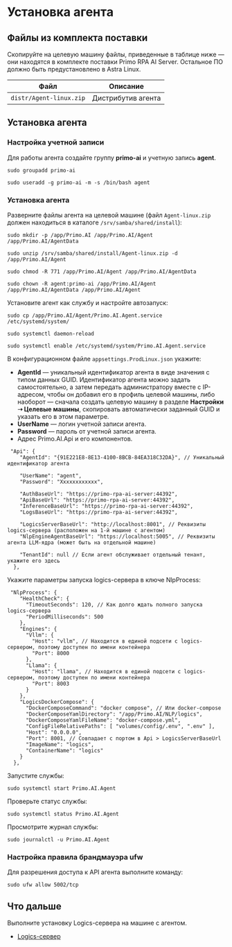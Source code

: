 # Установка агента 

## Файлы из комплекта поставки

Скопируйте на целевую машину файлы, приведенные в таблице ниже — они находятся в комплекте поставки Primo RPA AI Server. Остальное ПО должно быть предустановлено в Astra Linux.

| Файл                    | Описание           |
| ----------------------- | ------------------ |
| `distr/Agent-linux.zip` | Дистрибутив агента |

## Установка агента

### Настройка учетной записи 

Для работы агента создайте группу **primo-ai** и учетную запись **agent**. 
```
sudo groupadd primo-ai
```

```
sudo useradd -g primo-ai -m -s /bin/bash agent
```

### Установка агента

Разверните файлы агента на целевой машине (файл `Agent-linux.zip` должен находиться в каталоге `/srv/samba/shared/install`): 
```
sudo mkdir -p /app/Primo.AI /app/Primo.AI/Agent /app/Primo.AI/AgentData 
```
```
sudo unzip /srv/samba/shared/install/Agent-linux.zip -d /app/Primo.AI/Agent
```
```
sudo chmod -R 771 /app/Primo.AI/Agent /app/Primo.AI/AgentData
```
```
sudo chown -R agent:primo-ai /app/Primo.AI/Agent /app/Primo.AI/AgentData /app/Primo.AI/Agent
```

Установите агент как службу и настройте автозапуск:
```
sudo cp /app/Primo.AI/Agent/Primo.AI.Agent.service /etc/systemd/system/
```
```
sudo systemctl daemon-reload
```
```
sudo systemctl enable /etc/systemd/system/Primo.AI.Agent.service
```

В конфигурационном файле `appsettings.ProdLinux.json` укажите:
* **AgentId** — уникальный идентификатор агента в виде значения с типом данных GUID. Идентификатор агента можно задать самостоятельно, а затем передать администратору вместе с IP-адресом, чтобы он добавил его в профиль целевой машины, либо наоборот — сначала создать целевую машину в разделе **Настройки ➝ Целевые машины**, скопировать автоматически заданный GUID и указать его в этом параметре.
* **UserName** — логин учетной записи агента.
* **Password** — пароль от учетной записи агента.
* Адрес Primo.AI.Api и его компонентов.

```
 "Api": {
	"AgentId": "{91E221E8-8E13-4100-8BCB-84EA318C32DA}", // Уникальный идентификатор агента 
	
	"UserName": "agent",
	"Password": "Xxxxxxxxxxxx", 
	
	"AuthBaseUrl": "https://primo-rpa-ai-server:44392",
	"ApiBaseUrl": "https://primo-rpa-ai-server:44392",
	"InferenceBaseUrl": "https://primo-rpa-ai-server:44392",
	"LogsBaseUrl": "https://primo-rpa-ai-server:44392",
	
	"LogicsServerBaseUrl": "http://localhost:8001", // Реквизиты logics-сервера (расположен на 1-й машине с агентом)
	"NlpEngineAgentBaseUrl": "https://localhost:5005", // Реквизиты агента LLM-ядра (может быть на отдельной машине)
	
	"TenantId": null // Если агент обслуживает отдельный тенант, укажите его здесь
  },
```

Укажите параметры запуска logics-сервера в ключе NlpProcess: 
```
 "NlpProcess": {
    "HealthCheck": {
      "TimeoutSeconds": 120, // Как долго ждать полного запуска logics-сервера
      "PeriodMilliseconds": 500
    },
    "Engines": {
      "Vllm": {
        "Host": "vllm", // Находится в единой подсети с logics-сервером, поэтому доступен по имени контейнера
        "Port": 8000
      },
      "Llama": {
        "Host": "llama", // Находится в единой подсети с logics-сервером, поэтому доступен по имени контейнера
        "Port": 8003
      }
    },
    "LogicsDockerCompose": {
      "DockerComposeCommand": "docker compose", // Или docker-compose
      "DockerComposeYamlDirectory": "/app/Primo.AI/NLP/logics",
      "DockerComposeYamlFileName": "docker-compose.yml",
      "ConfigFileRelativePaths": [ "volumes/config/.env", ".env" ],
      "Host": "0.0.0.0",
      "Port": 8001, // Совпадает с портом в Api > LogicsServerBaseUrl
      "ImageName": "logics",
      "ContainerName": "logics"
    }
  },
```

Запустите службы:
```
sudo systemctl start Primo.AI.Agent
```

Проверьте статус службы:
```
sudo systemctl status Primo.AI.Agent
```

Просмотрите журнал службы:
```
sudo journalctl -u Primo.AI.Agent
```

### Настройка правила брандмауэра ufw

Для разрешения доступа к API агента выполните команду:
```
sudo ufw allow 5002/tcp
```

## Что дальше
Выполните установку Logics-сервера на машине с агентом.
* [Logics-сервер](https://docs.primo-rpa.ru/primo-rpa/primo-rpa-ai-server/installing/linux/target-machines-nlp/installation-logics-server)
